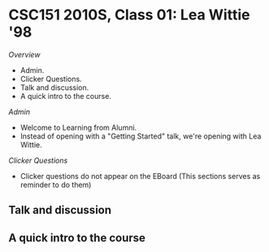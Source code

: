CSC151 2010S, Class 01: Lea Wittie '98
======================================

_Overview_

* Admin.
* Clicker Questions.
* Talk and discussion.
* A quick intro to the course.

_Admin_

* Welcome to Learning from Alumni.
* Instead of opening with a "Getting Started" talk, we're opening with
  Lea Wittie.

_Clicker Questions_

* Clicker questions do not appear on the EBoard
  (This sections serves as reminder to do them)

Talk and discussion
-------------------

A quick intro to the course
---------------------------

